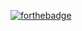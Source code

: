 [![forthebadge](https://forthebadge.com/images/badges/contains-cat-gifs.svg)](https://forthebadge.com)
